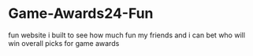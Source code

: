 # Game-Awards24-Fun
fun website i built to see how much fun my friends and i can bet who will win overall picks for game awards
